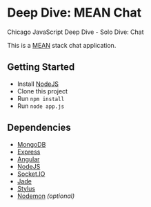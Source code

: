 Deep Dive: MEAN Chat
========

Chicago JavaScript Deep Dive - Solo Dive: Chat

This is a [MEAN](http://mean.io/ "MEAN") stack chat application.

## Getting Started ##

* Install [NodeJS](http://nodejs.org/ "node.js")
* Clone this project
* Run ``npm install``
* Run ``node app.js``

## Dependencies ##

* [MongoDB](http://www.mongodb.com/ "MongoDB")
* [Express](http://expressjs.com/ "Express")
* [Angular](http://angularjs.org/ "Angular")
* [NodeJS](http://nodejs.org/ "node.js")
* [Socket.IO](http://socket.io/ "socket.io")
* [Jade](https://github.com/visionmedia/jade "Jade")
* [Stylus](http://learnboost.github.io/stylus/ "Stylus")
* [Nodemon](https://github.com/remy/nodemon "nodemon") _(optional)_

